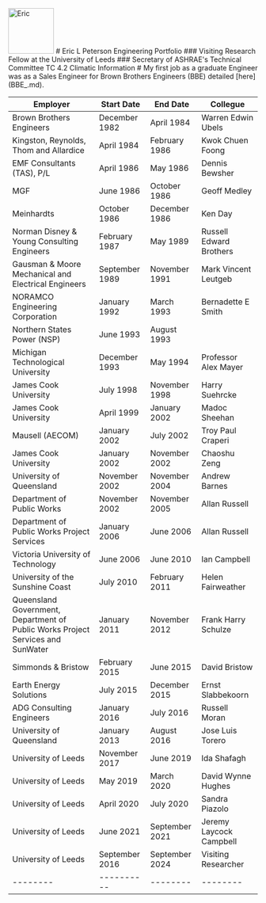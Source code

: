 <img width="92" alt="Eric" src="https://github.com/user-attachments/assets/5f89e734-5a71-46c1-a900-6892376699b2">
# Eric L Peterson Engineering Portfolio
### Visiting Research Fellow at the University of Leeds
### Secretary of ASHRAE's Technical Committee TC 4.2 Climatic Information
#
My first job as a graduate Engineer was as a Sales Engineer for Brown Brothers Engineers (BBE) detailed [here](BBE_.md).

| Employer | Start Date	| End Date | Collegue |
| -------- | ---------- | -------- | -------- |
| Brown Brothers Engineers | December 1982 | April 1984	| Warren Edwin Ubels | 
|	Kingston, Reynolds, Thom and Allardice	| April 1984	| February 1986	| Kwok Chuen Foong | 
|	EMF Consultants (TAS), P/L	| April 1986	| May 1986 | Dennis Bewsher | 
|	MGF	| June 1986	| October 1986 | Geoff Medley | 
|	Meinhardts	| October 1986	| December 1986	| Ken Day | 
|	Norman Disney & Young Consulting Engineers	| February 1987	| May 1989	| Russell Edward Brothers	| 
|	Gausman & Moore Mechanical and Electrical Engineers	| September 1989	| November 1991	| Mark Vincent Leutgeb	| 
|	NORAMCO Engineering Corporation	| January 1992	| March 1993	| Bernadette E Smith	| 
|	Northern States Power (NSP)	| June 1993	| August 1993	| | 
|	Michigan Technological University	| December 1993	| May 1994	| Professor Alex Mayer	| 
|	James Cook University	| July 1998	| November 1998	| Harry Suehrcke	| 
|	James Cook University	| April 1999	| January 2002	| Madoc Sheehan	| 
|	Mausell (AECOM)	| January 2002	| July 2002	| Troy Paul Craperi	| 
|	James Cook University	| January 2002	| November 2002	| Chaoshu Zeng	| 
|	University of Queensland	| November 2002	| November 2004	| Andrew Barnes	| 
|	Department of Public Works	| November 2002	| November 2005	| Allan Russell	| 
|	Department of Public Works Project Services	| January 2006	| June 2006	| Allan Russell	| 
|	Victoria University of Technology	| June 2006	| June 2010	| Ian Campbell	| 
|	University of the Sunshine Coast	| July 2010	| February 2011	| Helen Fairweather	| 
|	Queensland Government, Department of Public Works Project Services and SunWater| January 2011	| November 2012	| Frank Harry Schulze	| 
|	Simmonds & Bristow	| February 2015	| June 2015	| David Bristow | 
|	Earth Energy Solutions	| July 2015	| December 2015	| Ernst Slabbekoorn	| 
|	ADG Consulting Engineers	| January 2016	| July 2016	| Russell Moran	| 
|	University of Queensland	| January 2013	| August 2016	| Jose Luis Torero	| 
|	University of Leeds	| November 2017	| June 2019	| Ida Shafagh	| 
|	University of Leeds	| May 2019	| March 2020	| David Wynne Hughes	| 
|	University of Leeds	| April 2020	| July 2020	| Sandra Piazolo	| 
|	University of Leeds	| June 2021	| September 2021	| Jeremy Laycock Campbell	| 
|	University of Leeds	| September 2016	| September 2024	| Visiting Researcher	| 
| -------- | ---------- | -------- | -------- |
